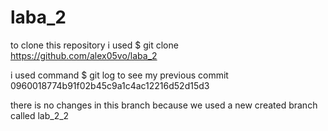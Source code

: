 # laba_2

to clone this repository i used $ git clone https://github.com/alex05vo/laba_2

i used command $ git log to see my previous commit 0960018774b91f02b45c9a1c4ac12216d52d15d3 

there is no changes in this branch because we used a new created branch called lab_2_2
